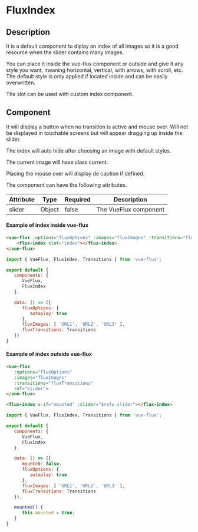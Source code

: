 ---
---

# FluxIndex

## Description

It is a default component to diplay an index of all images so it is a good resource when the slider contains many images.

You can place it inside the vue-flux component or outside and give it any style you want, meaning horizontal, vertical, with arrows, with scroll, etc. The default style is only applied if located inside and can be easily overwritten.

The slot can be used with custom index component.

## Component

It will display a button when no transition is active and mouse over. Will not be displayed in touchable screens but will appear dragging up inside the slider.

The index will auto hide after choosing an image with default styles.

The current image will have class current.

Placing the mouse over will display de caption if defined.

The component can have the following attributes.

| Attribute | Type | Required | Description |
|-----------|------|----------|-------------|
| slider | Object | false | The VueFlux component |

#### Example of index inside vue-flux
``` html
<vue-flux :options="fluxOptions" :images="fluxImages" :transitions="fluxTransitions">
    <flux-index slot="index"></flux-index>
</vue-flux>
```

``` javascript
import { VueFlux, FluxIndex, Transitions } from 'vue-flux';

export default {
   components: {
      VueFlux,
      FluxIndex
   },

   data: () => ({
      fluxOptions: {
         autoplay: true
      },
      fluxImages: [ 'URL1', 'URL2', 'URL3' ],
      fluxTransitions: Transitions
   })
}
```

#### Example of index outside vue-flux
``` html
<vue-flux
   :options="fluxOptions"
   :images="fluxImages"
   :transitions="fluxTransitions"
   ref="slider">
</vue-flux>

<flux-index v-if="mounted" :slider="$refs.slider"></flux-index>
```

``` javascript
import { VueFlux, FluxIndex, Transitions } from 'vue-flux';

export default {
   components: {
      VueFlux,
      FluxIndex
   },

   data: () => ({
      mounted: false,
      fluxOptions: {
         autoplay: true
      },
      fluxImages: [ 'URL1', 'URL2', 'URL3' ],
      fluxTransitions: Transitions
   }),

   mounted() {
      this.mounted = true;
   }
}
```
